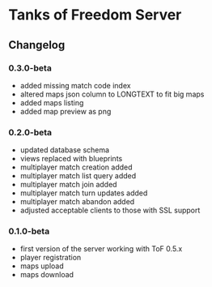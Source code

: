 # Tanks of Freedom Server
## Changelog

### 0.3.0-beta
- added missing match code index
- altered maps json column to LONGTEXT to fit big maps
- added maps listing
- added map preview as png

### 0.2.0-beta
- updated database schema
- views replaced with blueprints
- multiplayer match creation added
- multiplayer match list query added
- multiplayer match join added
- multiplayer match turn updates added
- multiplayer match abandon added
- adjusted acceptable clients to those with SSL support

### 0.1.0-beta
- first version of the server working with ToF 0.5.x
- player registration
- maps upload
- maps download